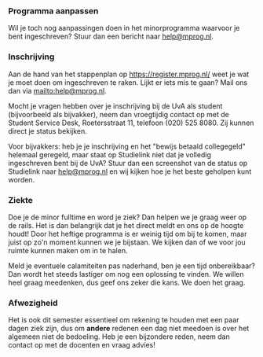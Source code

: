### Programma aanpassen

Wil je toch nog aanpassingen doen in het minorprogramma waarvoor je bent ingeschreven? Stuur dan een bericht naar <help@mprog.nl>.

### Inschrijving

Aan de hand van het stappenplan op <https://register.mprog.nl/> weet je wat je moet doen om ingeschreven te raken. Lijkt er iets mis te gaan? Mail ons dan via <mailto:help@mprog.nl>.

Mocht je vragen hebben over je inschrijving bij de UvA als student (bijvoorbeeld als bijvakker), neem dan vroegtijdig contact op met de Student Service Desk, Roetersstraat 11, telefoon (020) 525 8080. Zij kunnen direct je status bekijken.

Voor bijvakkers: heb je je inschrijving en het "bewijs betaald collegegeld" helemaal geregeld, maar staat op Studielink niet dat je volledig ingeschreven bent bij de UvA? Stuur dan een screenshot van de status op Studielink naar <help@mprog.nl> en wij kijken hoe je het beste geholpen kunt worden.

### Ziekte

Doe je de minor fulltime en word je ziek? Dan helpen we je graag weer op de rails. Het is dan belangrijk dat je het direct meldt en ons op de hoogte houdt! Door het heftige programma is er weinig tijd om bij te komen, maar juist op zo'n moment kunnen we je bijstaan. We kijken dan of we voor jou ruimte kunnen maken om in te halen.

Meld je eventuele calamiteiten pas naderhand, ben je een tijd onbereikbaar? Dan wordt het steeds lastiger om nog een oplossing te vinden. We willen heel graag meedenken, dus geef ons zeker die kans. We doen het graag.

### Afwezigheid

Het is ook dit semester essentieel om rekening te houden met een paar dagen ziek zijn, dus om **andere** redenen een dag niet meedoen is over het algemeen niet de bedoeling. Heb je een bijzondere reden, neem dan contact op met de docenten en vraag advies!
